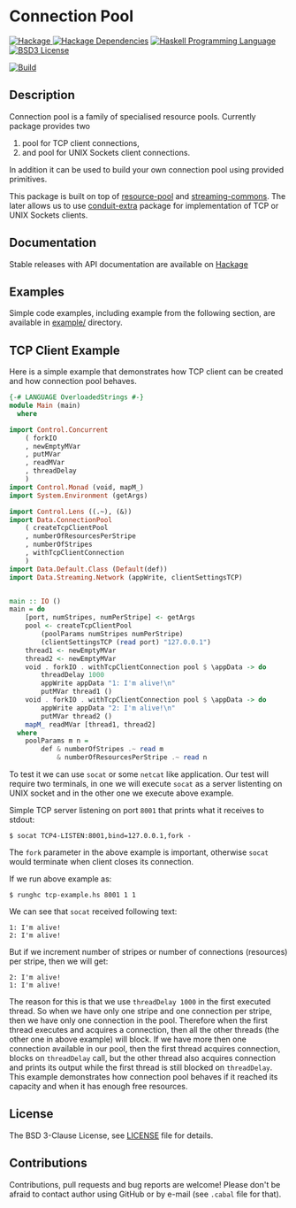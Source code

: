 Connection Pool
===============

[![Hackage](http://img.shields.io/hackage/v/connection-pool.svg)
][Hackage: connection-pool]
[![Hackage Dependencies](https://img.shields.io/hackage-deps/v/connection-pool.svg)](http://packdeps.haskellers.com/reverse/connection-pool)
[![Haskell Programming Language](https://img.shields.io/badge/language-Haskell-blue.svg)][Haskell.org]
[![BSD3 License](http://img.shields.io/badge/license-BSD3-brightgreen.svg)][tl;dr Legal: BSD3]

[![Build](https://travis-ci.org/trskop/connection-pool.svg)](https://travis-ci.org/trskop/connection-pool)


Description
-----------

Connection pool is a family of specialised resource pools. Currently package
provides two

1. pool for TCP client connections,
2. and pool for UNIX Sockets client connections.

In addition it can be used to build your own connection pool using provided primitives.

This package is built on top of [resource-pool][Hackage: resource-pool] and
[streaming-commons][Hackage: streaming-commons]. The later allows us to use
[conduit-extra][Hackage: conduit-extra] package for implementation of TCP or
UNIX Sockets clients.


Documentation
-------------

Stable releases with API documentation are available on
[Hackage][Hackage: connection-pool]


Examples
--------

Simple code examples, including example from the following section, are
available in [example/](example/) directory.


TCP Client Example
------------------

Here is a simple example that demonstrates how TCP client can be created and
how connection pool behaves.

```haskell
{-# LANGUAGE OverloadedStrings #-}
module Main (main)
  where

import Control.Concurrent
    ( forkIO
    , newEmptyMVar
    , putMVar
    , readMVar
    , threadDelay
    )
import Control.Monad (void, mapM_)
import System.Environment (getArgs)

import Control.Lens ((.~), (&))
import Data.ConnectionPool
    ( createTcpClientPool
    , numberOfResourcesPerStripe
    , numberOfStripes
    , withTcpClientConnection
    )
import Data.Default.Class (Default(def))
import Data.Streaming.Network (appWrite, clientSettingsTCP)


main :: IO ()
main = do
    [port, numStripes, numPerStripe] <- getArgs
    pool <- createTcpClientPool
        (poolParams numStripes numPerStripe)
        (clientSettingsTCP (read port) "127.0.0.1")
    thread1 <- newEmptyMVar
    thread2 <- newEmptyMVar
    void . forkIO . withTcpClientConnection pool $ \appData -> do
        threadDelay 1000
        appWrite appData "1: I'm alive!\n"
        putMVar thread1 ()
    void . forkIO . withTcpClientConnection pool $ \appData -> do
        appWrite appData "2: I'm alive!\n"
        putMVar thread2 ()
    mapM_ readMVar [thread1, thread2]
  where
    poolParams m n =
        def & numberOfStripes .~ read m
            & numberOfResourcesPerStripe .~ read n
```

To test it we can use `socat` or some `netcat` like application. Our test will
require two terminals, in one we will execute `socat` as a server listenting on
UNIX socket and in the other one we execute above example.

Simple TCP server listening on port `8001` that prints what it receives to
stdout:

    $ socat TCP4-LISTEN:8001,bind=127.0.0.1,fork -

The `fork` parameter in the above example is important, otherwise `socat` would
terminate when client closes its connection.

If we run above example as:

    $ runghc tcp-example.hs 8001 1 1

We can see that `socat` received following text:

    1: I'm alive!
    2: I'm alive!

But if we increment number of stripes or number of connections (resources) per
stripe, then we will get:

    2: I'm alive!
    1: I'm alive!

The reason for this is that we use `threadDelay 1000` in the first executed
thread. So when we have only one stripe and one connection per stripe, then we
have only one connection in the pool. Therefore when the first thread executes
and acquires a connection, then all the other threads (the other one in above
example) will block. If we have more then one connection available in our pool,
then the first thread acquires connection, blocks on `threadDelay` call, but
the other thread also acquires connection and prints its output while the first
thread is still blocked on `threadDelay`. This example demonstrates how
connection pool behaves if it reached its capacity and when it has enough free
resources.


License
-------

The BSD 3-Clause License, see [LICENSE](LICENSE) file for details.


Contributions
-------------

Contributions, pull requests and bug reports are welcome! Please don't be
afraid to contact author using GitHub or by e-mail (see `.cabal` file for
that).



[Hackage: conduit-extra]: http://hackage.haskell.org/package/conduit-extra
[Hackage: connection-pool]: http://hackage.haskell.org/package/connection-pool
[Hackage: resource-pool]: http://hackage.haskell.org/package/resource-pool
[Hackage: streaming-commons]: http://hackage.haskell.org/package/streaming-commons
[Haskell.org]: http://www.haskell.org "The Haskell Programming Language"
[tl;dr Legal: BSD3]: https://tldrlegal.com/license/bsd-3-clause-license-%28revised%29 "BSD 3-Clause License (Revised)"

